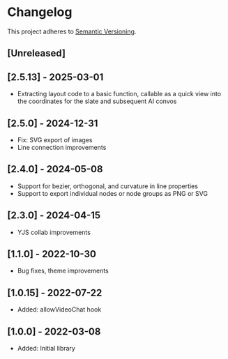 # Changelog

This project adheres to [Semantic Versioning](https://semver.org/spec/v2.0.0.html).

## [Unreleased]

## [2.5.13] - 2025-03-01

- Extracting layout code to a basic function, callable as a quick view into the coordinates for the slate and subsequent AI convos

## [2.5.0] - 2024-12-31

- Fix: SVG export of images
- Line connection improvements

## [2.4.0] - 2024-05-08

- Support for bezier, orthogonal, and curvature in line properties
- Support to export individual nodes or node groups as PNG or SVG

## [2.3.0] - 2024-04-15

- YJS collab improvements

## [1.1.0] - 2022-10-30

- Bug fixes, theme improvements

## [1.0.15] - 2022-07-22

- Added: allowVideoChat hook

## [1.0.0] - 2022-03-08

- Added: Initial library
